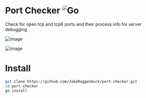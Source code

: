 # Port Checker ![Go](https://img.shields.io/github/workflow/status/jakeroggenbuck/port-checker/Go?style=for-the-badge)
Check for open tcp and tcp6 ports and their process info for server debugging

![image](https://user-images.githubusercontent.com/35516367/182045101-91e8815e-6ac5-4a80-929b-644237dba25f.png)

![image](https://user-images.githubusercontent.com/35516367/204479221-2d756fe8-4203-4041-a53c-bc16946043a0.png)


# Install
```sh
git clone https://github.com/JakeRoggenbuck/port-checker.git
cd port-checker
go install
```
